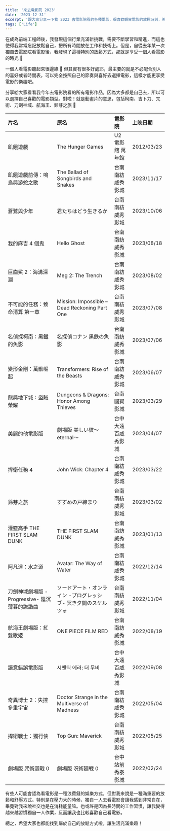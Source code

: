 ```yaml
---
title: '來去電影院 2023'
date: '2023-12-31'
excerpt: '跟大家分享一下我 2023 去電影院看的各種電影，很喜歡觀賞電影的放鬆時刻，希望大家都能找到屬於自己的休閒方式。'
tags: ['Life']
---
```


在成為前端工程師後，我發現這個行業充滿新挑戰，需要不斷學習和精進，而這也使得我常常忘記放鬆自己，把所有時間放在工作和技術上。但是，自從去年某一次獨自去電影院看電影後，我發現了這種特別的放鬆方式，那就是享受一個人看電影的時光 🍿

一個人看電影聽起來很邊緣 🤔 但其實有很多好處耶，最主要的就是不必配合別人的喜好或者時間表，可以完全按照自己的節奏與喜好去選擇電影，這樣才能更享受電影的樂趣吧。

分享給大家看看我今年去電影院看的所有電影作品，因為大多都是自己去，所以可以選擇自己喜歡的電影類型。對啦！就是動畫片的意思，包括柯南、吉卜力、咒術、刀劍神域、航海王、鈴芽之旅 🤣

| 片名                                          | 原名                                                           | 電影院             | 上映日期   |
| :-------------------------------------------- | :------------------------------------------------------------- | :----------------- | :--------- |
| 飢餓遊戲                                      | The Hunger Games                                               | U2 電影館 萬年館   | 2012/03/23 |
| 飢餓遊戲前傳：鳴鳥與游蛇之歌                  | The Ballad of Songbirds and Snakes                             | 台南南紡威秀影城   | 2023/11/17 |
| 蒼鷺與少年                                    | 君たちはどう生きるか                                           | 台南南紡威秀影城   | 2023/10/06 |
| 我的麻吉 4 個鬼                               | Hello Ghost                                                    | 台南南紡威秀影城   | 2023/08/18 |
| 巨齒鯊 2：海溝深淵                            | Meg 2: The Trench                                              | 台南南紡威秀影城   | 2023/08/02 |
| 不可能的任務：致命清算 第一章                 | Mission: Impossible – Dead Reckoning Part One                  | 台南南紡威秀影城   | 2023/07/08 |
| 名偵探柯南：黑鐵的魚影                        | 名探偵コナン 黒鉄の魚影                                        | 台南南紡威秀影城   | 2023/07/06 |
| 變形金剛：萬獸崛起                            | Transformers: Rise of the Beasts                               | 台南南紡威秀影城   | 2023/06/07 |
| 龍與地下城：盜賊榮耀                          | Dungeons & Dragons: Honor Among Thieves                        | 台南國賓影城       | 2023/03/29 |
| 美麗的他電影版                                | 劇場版 美しい彼〜eternal〜                                     | 台中大遠百威秀影城 | 2023/04/07 |
| 捍衛任務 4                                    | John Wick: Chapter 4                                           | 台南南紡威秀影城   | 2023/03/22 |
| 鈴芽之旅                                      | すずめの戸締まり                                               | 台南南紡威秀影城   | 2023/03/02 |
| 灌籃高手 THE FIRST SLAM DUNK                  | THE FIRST SLAM DUNK                                            | 台南南紡威秀影城   | 2023/01/13 |
| 阿凡達：水之道                                | Avatar: The Way of Water                                       | 台南南紡威秀影城   | 2022/12/14 |
| 刀劍神域劇場版 -Progressive- 陰沉薄暮的詼諧曲 | ソードアート・オンライン -プログレッシブ- 冥き夕闇のスケルツォ | 台南南紡威秀影城   | 2022/11/04 |
| 航海王劇場版：紅髮歌姬                        | ONE PIECE FILM RED                                             | 台南南紡威秀影城   | 2022/08/19 |
| 語意錯誤電影版                                | 시맨틱 에러: 더 무비                                           | 台中大遠百威秀影城 | 2022/09/08 |
| 奇異博士 2：失控多重宇宙                      | Doctor Strange in the Multiverse of Madness                    | 台南南紡威秀影城   | 2022/05/04 |
| 捍衛戰士：獨行俠                              | Top Gun: Maverick                                              | 台南南紡威秀影城   | 2022/05/25 |
| 劇場版 咒術迴戰 0                             | 劇場版 呪術廻戦 0                                              | 台中站前秀泰影城   | 2022/02/24 |

有些人可能會認為看電影是一種浪費錢的娛樂方式，但對我來說是一種滿重要的放鬆和舒壓方式。特別是在壓力大的時候，獨自一人去看電影會讓我感到非常自在，畢竟對我來說社交也是在消耗能量嘛。也或許是因為長時間的工作習慣，讓我變得越來越習慣獨自一人作業，反而讓我也比較喜歡自己看電影。

總之，希望大家也都能找到屬於自己的放鬆方式啦，讓生活充滿樂趣！
